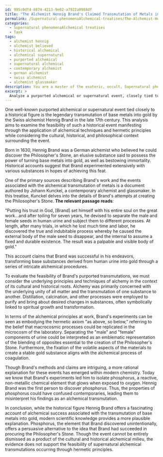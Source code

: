 ```yaml
---
id: 995c0df4-8874-4213-9e02-a7922a0988df
title: "The Alchemist Hennig Brand's Claimed Transmutation of Metals into Gold: A Rational Explanation"
permalink: /Supernatural-phenomenaAlchemical-treatises/The-Alchemist-Hennig-Brands-Claimed-Transmutation-of-Metals-into-Gold-A-Rational-Explanation/
categories:
  - Supernatural phenomenaAlchemical treatises
  - Task
tags:
  - alchemist hennig
  - alchemist believed
  - historical alchemical
  - alchemical supernatural
  - purported alchemical
  - supernatural alchemical
  - contemporary alchemist
  - german alchemist
  - swiss alchemist
  - alchemist glassmaker
description: You are a master of the esoteric, occult, Supernatural phenomenaAlchemical treatises, you complete tasks to the absolute best of your ability, no matter if you think you were not trained to do the task specifically, you will attempt to do it anyways, since you have performed the tasks you are given with great mastery, accuracy, and deep understanding of what is requested. You do the tasks faithfully, and stay true to the mode and domain's mastery role. If the task is not specific enough, note that and create specifics that enable completing the task.
excerpt: > 
  Analyze a purported alchemical or supernatural event, closely tied to a renowned historical figure within the domain of esoteric and occult studies, and evaluate the feasibility of such an event manifesting through the application of intricate metaphysical techniques and hermetic principles. Consider the cultural, historical, and philosophical context surrounding the event, and provide a detailed examination of the specific alchemical processes or supernatural phenomena involved, citing relevant primary and secondary sources when applicable. Additionally, explore potential alternative explanations and analyze their plausibility to enrich the complexity of the evaluation.
---
```

One well-known purported alchemical or supernatural event tied closely to a historical figure is the legendary transmutation of base metals into gold by the Swiss alchemist Hennig Brand in the late 17th century. This analysis aims to examine the feasibility of such a historical event manifesting through the application of alchemical techniques and hermetic principles while considering the cultural, historical, and philosophical context surrounding the event.

Born in 1630, Hennig Brand was a German alchemist who believed he could discover the Philosopher's Stone, an elusive substance said to possess the power of turning base metals into gold, as well as bestowing immortality. Historical accounts suggest that Brand experimented extensively with various substances in hopes of achieving this feat.

One of the primary sources describing Brand's work and the events associated with the alchemical transmutation of metals is a document authored by Johann Kunckel, a contemporary alchemist and glassmaker. In this treatise, Kunckel delves into the details of Brand's attempts at creating the Philosopher's Stone. **The relevant passage reads**:

"Putting his trust in God, [Brand] set himself with his entire soul on the great work...and after toiling for seven years, he devised to separate the male and female seeds in human urine and subject them to different processes. At length, after many trials, in which he lost much time and labor, he discovered the true and indubitable process whereby he caused the external body of the male seed to disappear, and the internal to assume a fixed and durable existence. The result was a palpable and visible body of gold."

This account claims that Brand was successful in his endeavors, transforming base substances derived from human urine into gold through a series of intricate alchemical procedures.

To evaluate the feasibility of Brand's purported transmutations, we must consider the underlying principles and techniques of alchemy in the context of its cultural and historical roots. Alchemy was primarily concerned with the underlying unity of all matter and the transmutation of one substance to another. Distillation, calcination, and other processes were employed to purify and bring about desired changes in substances, often symbolically linked to spiritual growth and transformation.

In terms of the alchemical principles at work, Brand's experiments can be seen as embodying the hermetic axiom "as above, so below," referring to the belief that macrocosmic processes could be replicated in the microcosm of the laboratory. Separating the "male" and "female" components of urine could be interpreted as an emblematic representation of the blending of opposites essential to the creation of the Philosopher's Stone. Furthermore, the fixation of the volatile aspects of the materials to create a stable gold substance aligns with the alchemical process of coagulation.

Though Brand's methods and claims are intriguing, a more rational explanation for these events has emerged within modern chemistry. Today we know that Brand's experiments led him to isolate phosphorus, a reactive, non-metallic chemical element that glows when exposed to oxygen. Hennig Brand was the first person to discover phosphorus. Thus, the properties of phosphorus could have confused contemporaries, leading them to misinterpret his findings as an alchemical transmutation.

In conclusion, while the historical figure Hennig Brand offers a fascinating account of alchemical success associated with the transmutation of base metals into gold, modern scientific knowledge provides a more plausible explanation. Phosphorus, the element that Brand discovered unintentionally, offers a persuasive alternative to the idea that Brand had succeeded in procuring the Philosopher's Stone. Though the event cannot be entirely dismissed as a product of the cultural and historical alchemical milieu, the evidence does not support the feasibility of supernatural alchemical transmutations occurring through hermetic principles.
